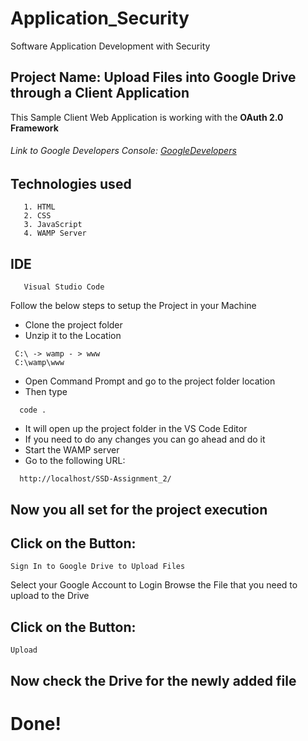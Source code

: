 # Application_Security
Software Application Development with Security

## Project Name: Upload Files into Google Drive through a Client Application 

This Sample Client Web Application is working with the **OAuth 2.0 Framework**
  ###### Link to Google Developers Console: [GoogleDevelopers](https://console.developers.google.com/)

  ## Technologies used
  
       1. HTML
       2. CSS
       3. JavaScript
       4. WAMP Server
       
  ## IDE
  
       Visual Studio Code


Follow the below steps to setup the Project in your Machine

- Clone the project folder
- Unzip it to the Location
```
 C:\ -> wamp - > www
 C:\wamp\www

```
- Open Command Prompt and go to the project folder location
- Then type
```
  code .
```
- It will open up the project folder in the VS Code Editor
- If you need to do any changes you can go ahead and do it
- Start the WAMP server
- Go to the following URL:
```
  http://localhost/SSD-Assignment_2/
```
## Now you all set for the project execution

## Click on the Button:
```
Sign In to Google Drive to Upload Files

```
Select your Google Account to Login
Browse the File that you need to upload to the Drive

## Click on the Button:
```
Upload
```

## Now check the Drive for the newly added file

# Done!













